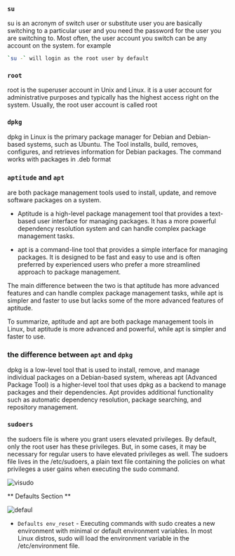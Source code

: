 ### `su`
su is an acronym of switch user or substitute user you are basically switching to a particular user and you need the password for the user you are switching to. Most often, the user account you switch can be any account on the system. for example

```bash
`su -` will login as the root user by default
``` 
### `root`
root is the superuser account in Unix and Linux. it is a user account for administrative purposes and typically has the highest access right on the system. Usually, the root user account is called root

### `dpkg`
dpkg in Linux is the primary package manager for Debian and Debian-based systems, such as Ubuntu. The Tool installs, build, removes, configures, and retrieves information for Debian packages. The command works with packages in .deb format

### `aptitude` and `apt` 
are both package management tools used to install, update, and remove software packages on a system.

- Aptitude is a high-level package management tool that provides a text-based user interface for managing packages. It has a more powerful dependency resolution system and can handle complex package management tasks.

- apt is a command-line tool that provides a simple interface for managing packages. It is designed to be fast and easy to use and is often preferred by experienced users who prefer a more streamlined approach to package management.

The main difference between the two is that aptitude has more advanced features and can handle complex package management tasks, while apt is simpler and faster to use but lacks some of the more advanced features of aptitude.

To summarize, aptitude and apt are both package management tools in Linux, but aptitude is more advanced and powerful, while apt is simpler and faster to use.

### the difference between `apt` and `dpkg`
dpkg is a low-level tool that is used to install, remove, and manage individual packages on a Debian-based system, whereas apt (Advanced Package Tool) is a higher-level tool that uses dpkg as a backend to manage packages and their dependencies. Apt provides additional functionality such as automatic dependency resolution, package searching, and repository management.

### `sudoers`
the sudoers file is where you grant users elevated privileges. By default, only the root user has these privileges. But, in some cases, it may be necessary for regular users to have elevated privileges as well.
The sudoers file lives in the /etc/sudoers, a plain text file containing the policies on what privileges a user gains when executing the sudo command.

![visudo](https://user-images.githubusercontent.com/39954629/233695566-20cb2114-1bff-4bc6-a683-ea78a4a879c4.PNG)

** Defaults Section **

![defaul](https://user-images.githubusercontent.com/39954629/233696135-779dfecd-f331-45bb-b548-62aa2580b3b7.PNG)
- `Defaults env_reset` - Executing commands with sudo creates a new environment with minimal or default environment variables. In most Linux distros, sudo will load the environment variable in the /etc/environment file.


